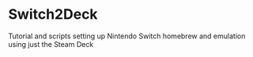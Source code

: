 # Switch2Deck
Tutorial and scripts setting up Nintendo Switch homebrew and emulation using just the Steam Deck

